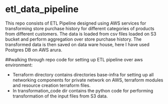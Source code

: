 # etl_data_pipeline

This repo consists of ETL Pipeline designed using AWS services for transforming store purchase history for different categories of products from different customers. The data is loaded from csv files loaded on S3 bucket and perform aggregation over store purchase history. The transformed data is then saved on data ware house, here I have used Postgres DB on AWS arura.

##walking through repo code for setting up ETL pipeline over aws environment:
- Terraform directory contains directories base-infra for setting up all networking components for private network on AWS, terraform modules and resource creation terraform files.
- In transformation_code dir contains the python code for performing transformation of the input files from S3 data.
